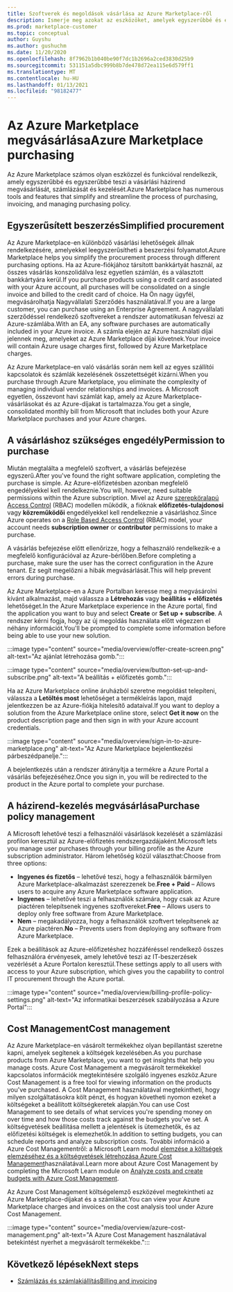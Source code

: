 ```yaml
---
title: Szoftverek és megoldások vásárlása az Azure Marketplace-ről
description: Ismerje meg azokat az eszközöket, amelyek egyszerűbbé és egyszerűbbé teszik a szoftverek vásárlását és felügyeletét az Azure Marketplace-en.
ms.prod: marketplace-customer
ms.topic: conceptual
author: Guyshu
ms.author: gushuchm
ms.date: 11/20/2020
ms.openlocfilehash: 8f7962b1b040be90f7dc1b2696a2ced3830d25b9
ms.sourcegitcommit: 531151a5dbc999b8b7de478d72ea115e6d579ff1
ms.translationtype: MT
ms.contentlocale: hu-HU
ms.lasthandoff: 01/13/2021
ms.locfileid: "98182477"
---
```

# <a name="azure-marketplace-purchasing"></a><span data-ttu-id="0c88f-103">Az Azure Marketplace megvásárlása</span><span class="sxs-lookup"><span data-stu-id="0c88f-103">Azure Marketplace purchasing</span></span>

<span data-ttu-id="0c88f-104">Az Azure Marketplace számos olyan eszközzel és funkcióval rendelkezik, amely egyszerűbbé és egyszerűbbé teszi a vásárlási házirend megvásárlását, számlázását és kezelését.</span><span class="sxs-lookup"><span data-stu-id="0c88f-104">Azure Marketplace has numerous tools and features that simplify and streamline the process of purchasing, invoicing, and managing purchasing policy.</span></span>

## <a name="simplified-procurement"></a><span data-ttu-id="0c88f-105">Egyszerűsített beszerzés</span><span class="sxs-lookup"><span data-stu-id="0c88f-105">Simplified procurement</span></span>

<span data-ttu-id="0c88f-106">Az Azure Marketplace-en különböző vásárlási lehetőségek állnak rendelkezésére, amelyekkel leegyszerűsítheti a beszerzési folyamatot.</span><span class="sxs-lookup"><span data-stu-id="0c88f-106">Azure Marketplace helps you simplify the procurement process through different purchasing options.</span></span> <span data-ttu-id="0c88f-107">Ha az Azure-fiókjához társított bankkártyát használ, az összes vásárlás konszolidálva lesz egyetlen számlán, és a választott bankkártyára kerül.</span><span class="sxs-lookup"><span data-stu-id="0c88f-107">If you purchase products using a credit card associated with your Azure account, all purchases will be consolidated on a single invoice and billed to the credit card of choice.</span></span> <span data-ttu-id="0c88f-108">Ha Ön nagy ügyfél, megvásárolhatja Nagyvállalati Szerződés használatával.</span><span class="sxs-lookup"><span data-stu-id="0c88f-108">If you are a large customer, you can purchase using an Enterprise Agreement.</span></span> <span data-ttu-id="0c88f-109">A nagyvállalati szerződéssel rendelkező szoftvereket a rendszer automatikusan felveszi az Azure-számlába.</span><span class="sxs-lookup"><span data-stu-id="0c88f-109">With an EA, any software purchases are automatically included in your Azure invoice.</span></span> <span data-ttu-id="0c88f-110">A számla elején az Azure használati díjai jelennek meg, amelyeket az Azure Marketplace díjai követnek.</span><span class="sxs-lookup"><span data-stu-id="0c88f-110">Your invoice will contain Azure usage charges first, followed by Azure Marketplace charges.</span></span>

<span data-ttu-id="0c88f-111">Az Azure Marketplace-en való vásárlás során nem kell az egyes szállítói kapcsolatok és számlák kezelésének összetettségét kizárni.</span><span class="sxs-lookup"><span data-stu-id="0c88f-111">When you purchase through Azure Marketplace, you eliminate the complexity of managing individual vendor relationships and invoices.</span></span> <span data-ttu-id="0c88f-112">A Microsoft egyetlen, összevont havi számlát kap, amely az Azure Marketplace-vásárlásokat és az Azure-díjakat is tartalmazza.</span><span class="sxs-lookup"><span data-stu-id="0c88f-112">You get a single, consolidated monthly bill from Microsoft that includes both your Azure Marketplace purchases and your Azure charges.</span></span>

## <a name="permission-to-purchase"></a><span data-ttu-id="0c88f-113">A vásárláshoz szükséges engedély</span><span class="sxs-lookup"><span data-stu-id="0c88f-113">Permission to purchase</span></span>

<span data-ttu-id="0c88f-114">Miután megtalálta a megfelelő szoftvert, a vásárlás befejezése egyszerű.</span><span class="sxs-lookup"><span data-stu-id="0c88f-114">After you've found the right software application, completing the purchase is simple.</span></span> <span data-ttu-id="0c88f-115">Az Azure-előfizetésben azonban megfelelő engedélyekkel kell rendelkeznie.</span><span class="sxs-lookup"><span data-stu-id="0c88f-115">You will, however, need suitable permissions within the Azure subscription.</span></span> <span data-ttu-id="0c88f-116">Mivel az Azure [szerepköralapú Access Control](/azure/role-based-access-control/overview) (RBAC) modellen működik, a fióknak **előfizetés-tulajdonosi** vagy **közreműködői** engedélyekkel kell rendelkeznie a vásárláshoz.</span><span class="sxs-lookup"><span data-stu-id="0c88f-116">Since Azure operates on a [Role Based Access Control](/azure/role-based-access-control/overview) (RBAC) model, your account needs **subscription owner** or **contributor** permissions to make a purchase.</span></span>

<span data-ttu-id="0c88f-117">A vásárlás befejezése előtt ellenőrizze, hogy a felhasználó rendelkezik-e a megfelelő konfigurációval az Azure-bérlőben.</span><span class="sxs-lookup"><span data-stu-id="0c88f-117">Before completing a purchase, make sure the user has the correct configuration in the Azure tenant.</span></span> <span data-ttu-id="0c88f-118">Ez segít megelőzni a hibák megvásárlását.</span><span class="sxs-lookup"><span data-stu-id="0c88f-118">This will help prevent errors during purchase.</span></span>

<span data-ttu-id="0c88f-119">Az Azure Marketplace-en a Azure Portalban keresse meg a megvásárolni kívánt alkalmazást, majd válassza a **Létrehozás** vagy **beállítás + előfizetés** lehetőséget.</span><span class="sxs-lookup"><span data-stu-id="0c88f-119">In the Azure Marketplace experience in the Azure portal, find the application you want to buy and select **Create** or **Set up + subscribe**.</span></span> <span data-ttu-id="0c88f-120">A rendszer kérni fogja, hogy az új megoldás használata előtt végezzen el néhány információt.</span><span class="sxs-lookup"><span data-stu-id="0c88f-120">You'll be prompted to complete some information before being able to use your new solution.</span></span>

:::image type="content" source="media/overview/offer-create-screen.png" alt-text="Az ajánlat létrehozása gomb.":::

:::image type="content" source="media/overview/button-set-up-and-subscribe.png" alt-text="A beállítás + előfizetés gomb.":::

<span data-ttu-id="0c88f-123">Ha az Azure Marketplace online áruházból szeretne megoldást telepíteni, válassza a **Letöltés most** lehetőséget a termékleírás lapon, majd jelentkezzen be az Azure-fiókja hitelesítő adataival.</span><span class="sxs-lookup"><span data-stu-id="0c88f-123">If you want to deploy a solution from the Azure Marketplace online store, select **Get it now** on the product description page and then sign in with your Azure account credentials.</span></span>

:::image type="content" source="media/overview/sign-in-to-azure-marketplace.png" alt-text="Az Azure Marketplace bejelentkezési párbeszédpanelje.":::

<span data-ttu-id="0c88f-125">A bejelentkezés után a rendszer átirányítja a termékre a Azure Portal a vásárlás befejezéséhez.</span><span class="sxs-lookup"><span data-stu-id="0c88f-125">Once you sign in, you will be redirected to the product in the Azure portal to complete your purchase.</span></span>

## <a name="purchase-policy-management"></a><span data-ttu-id="0c88f-126">A házirend-kezelés megvásárlása</span><span class="sxs-lookup"><span data-stu-id="0c88f-126">Purchase policy management</span></span>

<span data-ttu-id="0c88f-127">A Microsoft lehetővé teszi a felhasználói vásárlások kezelését a számlázási profilon keresztül az Azure-előfizetés rendszergazdájaként.</span><span class="sxs-lookup"><span data-stu-id="0c88f-127">Microsoft lets you manage user purchases through your billing profile as the Azure subscription administrator.</span></span> <span data-ttu-id="0c88f-128">Három lehetőség közül választhat:</span><span class="sxs-lookup"><span data-stu-id="0c88f-128">Choose from three options:</span></span>

- <span data-ttu-id="0c88f-129">**Ingyenes és fizetős** – lehetővé teszi, hogy a felhasználók bármilyen Azure Marketplace-alkalmazást szerezzenek be.</span><span class="sxs-lookup"><span data-stu-id="0c88f-129">**Free + Paid** – Allows users to acquire any Azure Marketplace software application.</span></span>
- <span data-ttu-id="0c88f-130">**Ingyenes** – lehetővé teszi a felhasználók számára, hogy csak az Azure piactéren telepítsenek ingyenes szoftvereket.</span><span class="sxs-lookup"><span data-stu-id="0c88f-130">**Free** – Allows users to deploy only free software from Azure Marketplace.</span></span>
- <span data-ttu-id="0c88f-131">**Nem** – megakadályozza, hogy a felhasználók szoftvert telepítsenek az Azure piactéren.</span><span class="sxs-lookup"><span data-stu-id="0c88f-131">**No** – Prevents users from deploying any software from Azure Marketplace.</span></span>

<span data-ttu-id="0c88f-132">Ezek a beállítások az Azure-előfizetéshez hozzáféréssel rendelkező összes felhasználóra érvényesek, amely lehetővé teszi az IT-beszerzések vezérlését a Azure Portalon keresztül.</span><span class="sxs-lookup"><span data-stu-id="0c88f-132">These settings apply to all users with access to your Azure subscription, which gives you the capability to control IT procurement through the Azure portal.</span></span>

:::image type="content" source="media/overview/billing-profile-policy-settings.png" alt-text="Az informatikai beszerzések szabályozása a Azure Portal":::

## <a name="cost-management"></a><span data-ttu-id="0c88f-134">Cost Management</span><span class="sxs-lookup"><span data-stu-id="0c88f-134">Cost management</span></span>

<span data-ttu-id="0c88f-135">Az Azure Marketplace-en vásárolt termékekhez olyan bepillantást szeretne kapni, amelyek segítenek a költségek kezelésében.</span><span class="sxs-lookup"><span data-stu-id="0c88f-135">As you purchase products from Azure Marketplace, you want to get insights that help you manage costs.</span></span> <span data-ttu-id="0c88f-136">Azure Cost Management a megvásárolt termékekkel kapcsolatos információk megtekintésére szolgáló ingyenes eszköz.</span><span class="sxs-lookup"><span data-stu-id="0c88f-136">Azure Cost Management is a free tool for viewing information on the products you've purchased.</span></span> <span data-ttu-id="0c88f-137">A Cost Management használatával megtekintheti, hogy milyen szolgáltatásokra költ pénzt, és hogyan követheti nyomon ezeket a költségeket a beállított költségkeretek alapján.</span><span class="sxs-lookup"><span data-stu-id="0c88f-137">You can use Cost Management to see details of what services you're spending money on over time and how those costs track against the budgets you've set.</span></span> <span data-ttu-id="0c88f-138">A költségvetések beállítása mellett a jelentések is ütemezhetők, és az előfizetési költségek is elemezhetők.</span><span class="sxs-lookup"><span data-stu-id="0c88f-138">In addition to setting budgets, you can schedule reports and analyze subscription costs.</span></span> <span data-ttu-id="0c88f-139">További információ a Azure Cost Managementről: a Microsoft Learn modul [elemzése a költségek elemzéséhez és a költségvetések létrehozása Azure Cost Management](/learn/modules/analyze-costs-create-budgets-azure-cost-management/)használatával.</span><span class="sxs-lookup"><span data-stu-id="0c88f-139">Learn more about Azure Cost Management by completing the Microsoft Learn module on [Analyze costs and create budgets with Azure Cost Management](/learn/modules/analyze-costs-create-budgets-azure-cost-management/).</span></span>

<span data-ttu-id="0c88f-140">Az Azure Cost Management költségelemző eszközével megtekintheti az Azure Marketplace-díjakat és a számlákat.</span><span class="sxs-lookup"><span data-stu-id="0c88f-140">You can view your Azure Marketplace charges and invoices on the cost analysis tool under Azure Cost Management.</span></span>

:::image type="content" source="media/overview/azure-cost-management.png" alt-text="A Azure Cost Management használatával betekintést nyerhet a megvásárolt termékekbe.":::

## <a name="next-steps"></a><span data-ttu-id="0c88f-142">Következő lépések</span><span class="sxs-lookup"><span data-stu-id="0c88f-142">Next steps</span></span>

- [<span data-ttu-id="0c88f-143">Számlázás és számlakiállítás</span><span class="sxs-lookup"><span data-stu-id="0c88f-143">Billing and invoicing</span></span>](billing-invoicing.md)